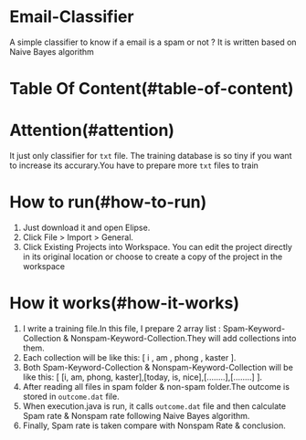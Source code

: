 # Email-Classifier
A simple classifier to know if a email is a spam or not ? It is written based on Naive Bayes algorithm

# Table Of Content(#table-of-content)

# Attention(#attention)
It just only classifier for `txt` file.
The training database is so tiny if you want to increase its accurary.You have to prepare more `txt` files to train

# How to run(#how-to-run)
1. Just download it and open Elipse.
2. Click File > Import > General.
3. Click Existing Projects into Workspace. You can edit the project directly in its original location or choose to create a copy of the project in the workspace

# How it works(#how-it-works)
1. I write a training file.In this file, I prepare 2 array list : Spam-Keyword-Collection & Nonspam-Keyword-Collection.They will add collections into them.
2. Each collection will be like this: [ i , am , phong , kaster ].
3. Both Spam-Keyword-Collection & Nonspam-Keyword-Collection will be like this: [ [i, am, phong, kaster],[today, is, nice],[........],[........] ].
4. After reading all files in spam folder & non-spam folder.The outcome is stored in `outcome.dat` file.
5. When execution.java is run, it calls `outcome.dat` file and then calculate Spam rate & Nonspam rate following Naive Bayes algorithm.
6. Finally, Spam rate is taken compare with Nonspam Rate & conclusion.
